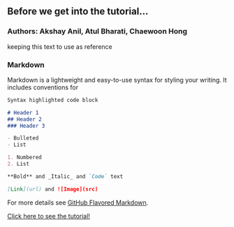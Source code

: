 ## Before we get into the tutorial...
### Authors: Akshay Anil, Atul Bharati, Chaewoon Hong



keeping this text to use as reference 

### Markdown

Markdown is a lightweight and easy-to-use syntax for styling your writing. It includes conventions for

```markdown
Syntax highlighted code block

# Header 1
## Header 2
### Header 3

- Bulleted
- List

1. Numbered
2. List

**Bold** and _Italic_ and `Code` text

[Link](url) and ![Image](src)
```

For more details see [GitHub Flavored Markdown](https://guides.github.com/features/mastering-markdown/).


<a href="tutorial.html" title="tutorial">Click here to see the tutorial!</a>

